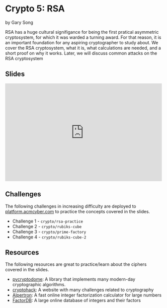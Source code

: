 # Crypto 5: RSA
by Gary Song

RSA has a huge cultural signifigance for being the first pratical asymmetric cryptosystem, for which it was warded a turning award. For that reason, it is an important foundation for any aspiring cryptographer to study about. We cover the RSA cryptosystem, what it is, what calculations are needed, and a short proof on why it works. Later, we will discuss common attacks on the RSA cryptosystem

## Slides
<iframe src="https://docs.google.com/presentation/d/e/2PACX-1vTdZLqG-oOwBS3syoy3gbJ7uYe3T46ny9gkaZoGV3S9yhevPrArUL_ZIBzio4ecRG34_Ake_-OTOrCG/embed?start=false&loop=false&delayms=3000" frameborder="0" width="100%" style="aspect-ratio: 16 / 10;" allowfullscreen="true" mozallowfullscreen="true" webkitallowfullscreen="true"></iframe>

## Challenges
The following challenges in increasing difficulty are deployed to [platform.acmcyber.com](https://platform.acmcyber.com) to practice the concepts covered in the slides.
- Challenge 1 - `crypto/rsa-practice`
- Challenge 2 - `crypto/rubiks-cube`
- Challenge 3 - `crypto/prime-factory`
- Challenge 4 - `crypto/rubiks-cube-2`

## Resources
The following resources are great to practice/learn about the ciphers covered in the slides.
- [pycryptodome](https://pypi.org/project/pycryptodome/): A library that implements many modern-day cryptographic algorithms.
- [cryptohack](https://cryptohack.org/): A website with many challenges related to cryptography
- [Alpertron](https://www.alpertron.com.ar/ECM.HTM): A fast online integer factorization calculator for large numbers
- [FactorDB](https://factordb.com/): A large online database of integers and their factors
